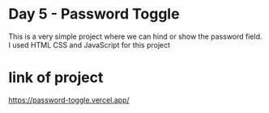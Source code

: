 # Day 5 - Password Toggle

This is a very simple project where we can hind or show the password field.
I used HTML CSS and JavaScript for this project

# link of project
https://password-toggle.vercel.app/
